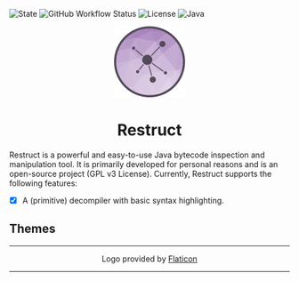 ![State](https://img.shields.io/badge/State-ALPHA-red?style=for-the-badge)
![GitHub Workflow Status](https://img.shields.io/github/actions/workflow/status/PolYRocketMatt/delegate/build_deploy.yml?color=68AD63&style=for-the-badge)
![License](https://img.shields.io/badge/License-GPLv3-%2368AD63?style=for-the-badge)
![Java](https://img.shields.io/badge/Java-17-%233e7fa8?logo=java&style=for-the-badge)

<p align="center">
    <img width="128" height="128" src="img/restruct.png" />
</p>

<h1 align="center">Restruct</h1>

Restruct is a powerful and easy-to-use Java bytecode inspection and manipulation tool. It is primarily developed for personal
reasons and is an open-source project (GPL v3 License). Currently, Restruct supports the following
features:

-   [x] A (primitive) decompiler with basic syntax highlighting.

## Themes



--- 

<p align="center">
Logo provided by <a href="https://www.flaticon.com/free-icons/amino-acids">Flaticon</a>
</p>

---